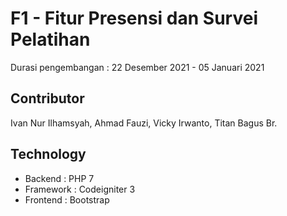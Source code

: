 # F1 - Fitur Presensi dan Survei Pelatihan
Durasi pengembangan : 22 Desember 2021 - 05 Januari 2021

## Contributor
Ivan Nur Ilhamsyah, Ahmad Fauzi, Vicky Irwanto, Titan Bagus Br.

## Technology
- Backend		: PHP 7
- Framework : Codeigniter 3
- Frontend	: Bootstrap
